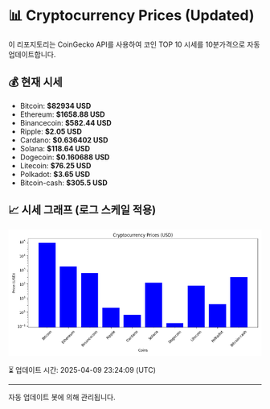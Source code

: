 
# 📊 Cryptocurrency Prices (Updated)

이 리포지토리는 CoinGecko API를 사용하여 코인 TOP 10 시세를 10분가격으로 자동 업데이트합니다.

## 💰 현재 시세
- Bitcoin: **$82934 USD**
- Ethereum: **$1658.88 USD**
- Binancecoin: **$582.44 USD**
- Ripple: **$2.05 USD**
- Cardano: **$0.636402 USD**
- Solana: **$118.64 USD**
- Dogecoin: **$0.160688 USD**
- Litecoin: **$76.25 USD**
- Polkadot: **$3.65 USD**
- Bitcoin-cash: **$305.5 USD**

## 📈 시세 그래프 (로그 스케일 적용)
![Crypto Prices](crypto_prices.png)

⏳ 업데이트 시간: 2025-04-09 23:24:09 (UTC)

---
자동 업데이트 봇에 의해 관리됩니다.

